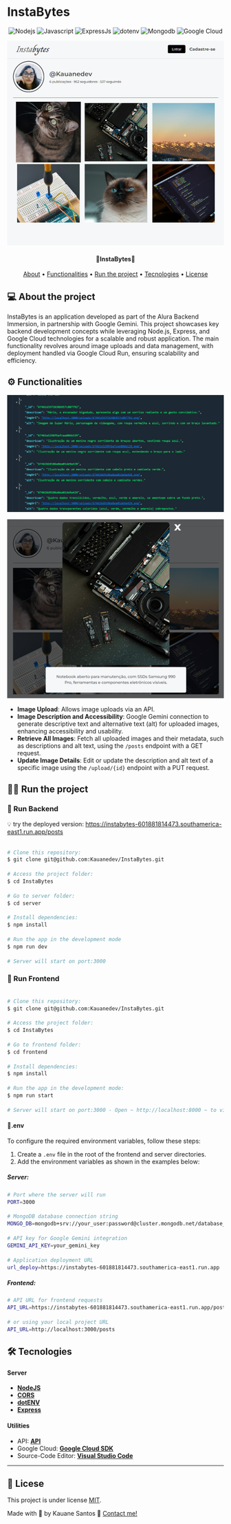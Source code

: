 # InstaBytes

<p align="center">
	<img alt="Nodejs" src="https://img.shields.io/badge/Node.js-5FA04E.svg?style=for-the-badge&logo=nodedotjs&logoColor=white">
	<img alt="Javascript" src="https://img.shields.io/badge/Javascript-0d1b2a?style=for-the-badge&logo=javascript">
	<img alt="ExpressJs" src="https://img.shields.io/badge/express-ffd000?style=for-the-badge&logo=express">
	<img alt="dotenv" src = "https://img.shields.io/badge/.ENV-ECD53F.svg?style=for-the-badge&logo=dotenv&logoColor=black"/> 
	<img alt="Mongodb" src = "https://img.shields.io/badge/MongoDB-47A248.svg?style=for-the-badge&logo=MongoDB&logoColor=white"/> 
	<img alt="Google Cloud" src = "https://img.shields.io/badge/Google%20Cloud-4285F4.svg?style=for-the-badge&logo=Google-Cloud&logoColor=white"/> 
</p>

<p align="center">
    <img alt="Api response" title="#Api Response" src="./assets\home.png" />
</p>

<h4 align="center"> 
 🤳InstaBytes📲
</h4>

<p align="center">
<a href="#about">About</a> •
<a href="#functionalities">Functionalities</a> •
<a href="#run">Run the project</a> •
<a href="#tecnologies">Tecnologies</a> •
<a href="#license">License</a>
</p>

## 💻 About the project

<p id="about">
InstaBytes is an application developed as part of the Alura Backend Immersion, in partnership with Google Gemini. This project showcases key backend development concepts while leveraging Node.js, Express, and Google Cloud technologies for a scalable and robust application. The main functionality revolves around image uploads and data management, with deployment handled via Google Cloud Run, ensuring scalability and efficiency.
</p>

<p id="functionalities">

## ⚙️ Functionalities

</p>

<p align="center">
    <img alt="Api response" title="#Api Response" src="./assets/response.png" />
</p>
<p align="center">
    <img alt="Api response" title="#Api Response" src="./assets/description.png" />
</p>

- <strong> Image Upload</strong>: Allows image uploads via an API.
- <strong>Image Description and Accessibility</strong>: Google Gemini connection to generate descriptive text and alternative text (alt) for uploaded images, enhancing accessibility and usability.
- <strong>Retrieve All Images</strong>: Fetch all uploaded images and their metadata, such as descriptions and alt text, using the `/posts` endpoint with a GET request.
- <strong>Update Image Details</strong>: Edit or update the description and alt text of a specific image using the `/upload/{id}` endpoint with a PUT request.

<p id="run">
  
## 🏃‍♀️ Run the project
</p>

### 🎲 Run Backend

💡 try the deployed version: https://instabytes-601881814473.southamerica-east1.run.app/posts

```bash

# Clone this repository:
$ git clone git@github.com:Kauanedev/InstaBytes.git

# Access the project folder:
$ cd InstaBytes

# Go to server folder:
$ cd server

# Install dependencies:
$ npm install

# Run the app in the development mode
$ npm run dev

# Server will start on port:3000

```

### 🧭 Run Frontend

```bash

# Clone this repository:
$ git clone git@github.com:Kauanedev/InstaBytes.git

# Access the project folder:
$ cd InstaBytes

# Go to frontend folder:
$ cd frontend

# Install dependencies:
$ npm install

# Run the app in the development mode:
$ npm run start

# Server will start on port:3000 - Open ~ http://localhost:8000 ~ to view it in your browser.

```

#### 🤫.env

To configure the required environment variables, follow these steps:

1. Create a `.env` file in the root of the frontend and server directories.
2. Add the environment variables as shown in the examples below:

##### Server:

```bash
# Port where the server will run
PORT=3000

# MongoDB database connection string
MONGO_DB=mongodb+srv://your_user:password@cluster.mongodb.net/database_name

# API key for Google Gemini integration
GEMINI_API_KEY=your_gemini_key

# Application deployment URL
url_deploy=https://instabytes-601881814473.southamerica-east1.run.app

```

##### Frontend:

```bash
# API URL for frontend requests
API_URL=https://instabytes-601881814473.southamerica-east1.run.app/posts

# or using your local project URL
API_URL=http://localhost:3000/posts

```

<p id="tecnologies">
  
## 🛠️ Tecnologies 
</p>

#### **Server**

- **[NodeJS](https://nodejs.org/en/)**
- **[CORS](https://expressjs.com/en/resources/middleware/cors.html)**
- **[dotENV](https://github.com/motdotla/dotenv)**
- **[Express](https://expressjs.com/)**

#### **Utilities**

- API: **[API](https://instabytes-601881814473.southamerica-east1.run.app)**
- Google Cloud: **[Google Cloud SDK](https://cloud.google.com/sdk/docs?hl=pt-br)**
- Source-Code Editor: **[Visual Studio Code](https://code.visualstudio.com/)**

---

<p id="license">
	
## 📝 Licese
</p>

This project is under license [MIT](./LICENSE).

Made with 💓 by Kauane Santos 👋 [Contact me!](https://www.linkedin.com/in/kauane-santos-dev/)
